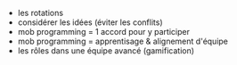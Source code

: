- les rotations
- considérer les idées (éviter les conflits)
- mob programming = 1 accord pour y participer
- mob programming = apprentisage & alignement d'équipe
- les rôles dans une équipe avancé (gamification)


